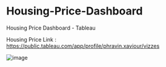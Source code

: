 # Housing-Price-Dashboard
Housing Price Dashboard - Tableau

Housing Price Link : https://public.tableau.com/app/profile/phravin.xaviour/vizzes


![image](https://github.com/Phravin/Housing-Price-Dashboard/assets/45760461/91457117-13c4-4e6a-acba-4ea021e46720)
